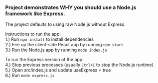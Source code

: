 ### Project demonstrates WHY you should use a Node.js framework like Express.

The project defaults to using raw Node.js without Express.

Instructions to run the app:  
1.)  Run `npm install` to install dependencies  
2.)  Fire up the client-side React app by running `npm start`  
3.)  Run the Node.js app by running `node index.js`  
  
To run the Express version of the app:  
4.)  Stop previous processes (usually `Ctrl+C` to stop the Node.js runtime)  
5.)  Open src/index.js and update useExpress = true  
6.)  Run `node express.js`
